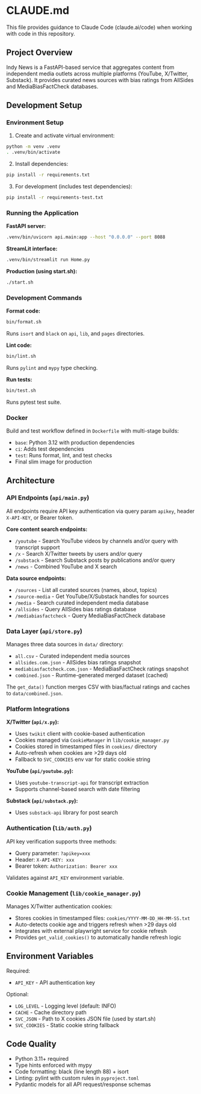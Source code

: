 # CLAUDE.md

This file provides guidance to Claude Code (claude.ai/code) when working with code in this repository.

## Project Overview

Indy News is a FastAPI-based service that aggregates content from independent media outlets across multiple platforms (YouTube, X/Twitter, Substack). It provides curated news sources with bias ratings from AllSides and MediaBiasFactCheck databases.

## Development Setup

### Environment Setup

1. Create and activate virtual environment:

```bash
python -m venv .venv
. .venv/bin/activate
```

2. Install dependencies:

```bash
pip install -r requirements.txt
```

3. For development (includes test dependencies):

```bash
pip install -r requirements-test.txt
```

### Running the Application

**FastAPI server:**

```bash
.venv/bin/uvicorn api.main:app --host "0.0.0.0" --port 8088
```

**StreamLit interface:**

```bash
.venv/bin/streamlit run Home.py
```

**Production (using start.sh):**

```bash
./start.sh
```

### Development Commands

**Format code:**

```bash
bin/format.sh
```

Runs `isort` and `black` on `api`, `lib`, and `pages` directories.

**Lint code:**

```bash
bin/lint.sh
```

Runs `pylint` and `mypy` type checking.

**Run tests:**

```bash
bin/test.sh
```

Runs pytest test suite.

### Docker

Build and test workflow defined in `Dockerfile` with multi-stage builds:

- `base`: Python 3.12 with production dependencies
- `ci`: Adds test dependencies
- `test`: Runs format, lint, and test checks
- Final slim image for production

## Architecture

### API Endpoints (`api/main.py`)

All endpoints require API key authentication via query param `apikey`, header `X-API-KEY`, or Bearer token.

**Core content search endpoints:**

- `/youtube` - Search YouTube videos by channels and/or query with transcript support
- `/x` - Search X/Twitter tweets by users and/or query
- `/substack` - Search Substack posts by publications and/or query
- `/news` - Combined YouTube and X search

**Data source endpoints:**

- `/sources` - List all curated sources (names, about, topics)
- `/source-media` - Get YouTube/X/Substack handles for sources
- `/media` - Search curated independent media database
- `/allsides` - Query AllSides bias ratings database
- `/mediabiasfactcheck` - Query MediaBiasFactCheck database

### Data Layer (`api/store.py`)

Manages three data sources in `data/` directory:

- `all.csv` - Curated independent media sources
- `allsides.com.json` - AllSides bias ratings snapshot
- `mediabiasfactcheck.com.json` - MediaBiasFactCheck ratings snapshot
- `combined.json` - Runtime-generated merged dataset (cached)

The `get_data()` function merges CSV with bias/factual ratings and caches to `data/combined.json`.

### Platform Integrations

**X/Twitter (`api/x.py`):**

- Uses `twikit` client with cookie-based authentication
- Cookies managed via `CookieManager` in `lib/cookie_manager.py`
- Cookies stored in timestamped files in `cookies/` directory
- Auto-refresh when cookies are >29 days old
- Fallback to `SVC_COOKIES` env var for static cookie string

**YouTube (`api/youtube.py`):**

- Uses `youtube-transcript-api` for transcript extraction
- Supports channel-based search with date filtering

**Substack (`api/substack.py`):**

- Uses `substack-api` library for post search

### Authentication (`lib/auth.py`)

API key verification supports three methods:

- Query parameter: `?apikey=xxx`
- Header: `X-API-KEY: xxx`
- Bearer token: `Authorization: Bearer xxx`

Validates against `API_KEY` environment variable.

### Cookie Management (`lib/cookie_manager.py`)

Manages X/Twitter authentication cookies:

- Stores cookies in timestamped files: `cookies/YYYY-MM-DD_HH-MM-SS.txt`
- Auto-detects cookie age and triggers refresh when >29 days old
- Integrates with external playwright service for cookie refresh
- Provides `get_valid_cookies()` to automatically handle refresh logic

## Environment Variables

Required:

- `API_KEY` - API authentication key

Optional:

- `LOG_LEVEL` - Logging level (default: INFO)
- `CACHE` - Cache directory path
- `SVC_JSON` - Path to X cookies JSON file (used by start.sh)
- `SVC_COOKIES` - Static cookie string fallback

## Code Quality

- Python 3.11+ required
- Type hints enforced with mypy
- Code formatting: black (line length 88) + isort
- Linting: pylint with custom rules in `pyproject.toml`
- Pydantic models for all API request/response schemas
